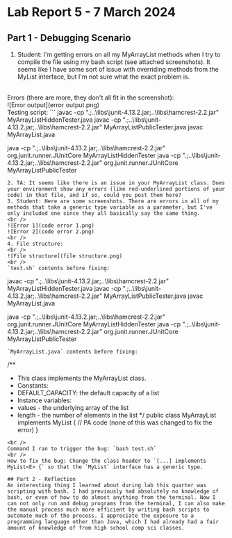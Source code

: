 # Lab Report 5 - 7 March 2024
## Part 1 - Debugging Scenario
1. Student: I'm getting errors on all my MyArrayList methods when I try to compile the file using my bash script (see attached screenshots). It seems like I have some sort of issue with overriding methods from the MyList interface, but I'm not sure what the exact problem is.
<br />
Errors (there are more, they don't all fit in the screenshot):
<br />
![Error output](error output.png)
<br />
Testing script:
```
javac -cp ".;..\libs\junit-4.13.2.jar;..\libs\hamcrest-2.2.jar" MyArrayListHiddenTester.java
javac -cp ".;..\libs\junit-4.13.2.jar;..\libs\hamcrest-2.2.jar" MyArrayListPublicTester.java
javac MyArrayList.java

java -cp ".;..\libs\junit-4.13.2.jar;..\libs\hamcrest-2.2.jar" org.junit.runner.JUnitCore MyArrayListHiddenTester
java -cp ".;..\libs\junit-4.13.2.jar;..\libs\hamcrest-2.2.jar" org.junit.runner.JUnitCore MyArrayListPublicTester
```
2. TA: It seems like there is an issue in your MyArrayList class. Does your environment show any errors (like red-underlined portions of your code) in that file, and if so, could you post them here?
3. Student: Here are some screenshots. There are errors in all of my methods that take a generic type variable as a parameter, but I've only included one since they all basically say the same thing.
<br />
![Error 1](code error 1.png)
![Error 2](code error 2.png)
<br />
4. File structure:
<br />
![File structure](file structure.png)
<br />
`test.sh` contents before fixing:
```
javac -cp ".;..\libs\junit-4.13.2.jar;..\libs\hamcrest-2.2.jar" MyArrayListHiddenTester.java
javac -cp ".;..\libs\junit-4.13.2.jar;..\libs\hamcrest-2.2.jar" MyArrayListPublicTester.java
javac MyArrayList.java

java -cp ".;..\libs\junit-4.13.2.jar;..\libs\hamcrest-2.2.jar" org.junit.runner.JUnitCore MyArrayListHiddenTester
java -cp ".;..\libs\junit-4.13.2.jar;..\libs\hamcrest-2.2.jar" org.junit.runner.JUnitCore MyArrayListPublicTester
```
`MyArrayList.java` contents before fixing:
```
/**
 * This class implements the MyArrayList class.
 * Constants:
 *   DEFAULT_CAPACITY: the default capacity of a list
 * Instance variables:
 *   values - the underlying array of the list
 *   length - the number of elements in the list
 */
public class MyArrayList<E> implements MyList {
	// PA code (none of this was changed to fix the error)
}
```
<br />
Command I ran to trigger the bug: `bash test.sh`
<br />
How to fix the bug: Change the class header to `[...] implements MyList<E> {` so that the `MyList` interface has a generic type.

## Part 2 - Reflection
An interesting thing I learned about during lab this quarter was scripting with bash. I had previously had absolutely no knowledge of bash, or even of how to do almost anything from the terminal. Now I can not only run and debug programs from the terminal, I can also make the manual process much more efficient by writing bash scripts to automate much of the process. I appreciate the exposure to a programming language other than Java, which I had already had a fair amount of knowledge of from high school comp sci classes.
